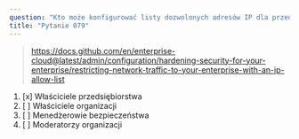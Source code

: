 ```yaml
---
question: "Kto może konfigurować listy dozwolonych adresów IP dla przedsiębiorstwa na GitHubie?"
title: "Pytanie 079"
---
```


> https://docs.github.com/en/enterprise-cloud@latest/admin/configuration/hardening-security-for-your-enterprise/restricting-network-traffic-to-your-enterprise-with-an-ip-allow-list
1. [x] Właściciele przedsiębiorstwa
1. [ ] Właściciele organizacji
1. [ ] Menedżerowie bezpieczeństwa
1. [ ] Moderatorzy organizacji

